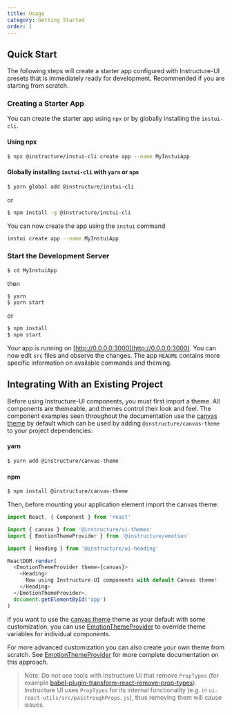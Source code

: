 ```yaml
---
title: Usage
category: Getting Started
order: 1
---
```


## Quick Start

The following steps will create a starter app configured with Instructure-UI
presets that is immediately ready for development. Recommended if you are starting from scratch.

### Creating a Starter App

You can create the starter app using `npx` or by globally installing the `instui-cli`.

#### Using npx

```bash
$ npx @instructure/instui-cli create app --name MyInstuiApp
```

#### Globally installing `instui-cli` with `yarn` or `npm`

```bash
$ yarn global add @instructure/instui-cli
```

or

```bash
$ npm install -g @instructure/instui-cli
```

You can now create the app using the `instui` command

```bash
instui create app --name MyInstuiApp
```

### Start the Development Server

```bash
$ cd MyInstuiApp
```

then

```bash
$ yarn
$ yarn start
```

or

```bash
$ npm install
$ npm start
```

Your app is running on [http://0.0.0.0:3000](http://0.0.0.0:3000). You can now
edit `src` files and observe the changes. The app `README` contains more specific
information on available commands and theming.

## Integrating With an Existing Project

Before using Instructure-UI components, you must first import a theme. All
components are themeable, and themes control their look and feel. The component
examples seen throughout the documentation use the [canvas theme](#canvas) by
default which can be used by adding `@instructure/canvas-theme` to your project
dependencies:

#### yarn

```bash
$ yarn add @instructure/canvas-theme
```

#### npm

```bash
$ npm install @instructure/canvas-theme
```

Then, before mounting your application element import the canvas theme:

```javascript
import React, { Component } from 'react'

import { canvas } from '@instructure/ui-themes'
import { EmotionThemeProvider } from '@instructure/emotion'

import { Heading } from '@instructure/ui-heading'

ReactDOM.render(
  <EmotionThemeProvider theme={canvas}>
    <Heading>
      Now using Instructure-UI components with default Canvas theme!
    </Heading>
  </EmotionThemeProvider>,
  document.getElementById('app')
)
```

If you want to use the [canvas theme](#canvas) theme as your default with some
customization, you can use [EmotionThemeProvider](#EmotionThemeProvider) to override theme variables
for individual components.

For more advanced customization you can also create your own theme from scratch.
See [EmotionThemeProvider](#EmotionThemeProvider) for more complete documentation on this approach.

> Note: Do not use tools with Instructure UI that remove `PropTypes` (for example
> [babel-plugin-transform-react-remove-prop-types](https://github.com/oliviertassinari/babel-plugin-transform-react-remove-prop-types)).
> Instructure UI uses `PropTypes` for its internal functionality (e.g. in
> `ui-react-utils/src/passtroughProps.js`), thus removing them will cause issues.
